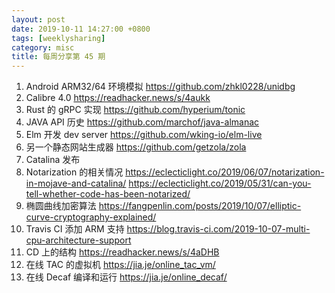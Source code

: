 ```yaml
---
layout: post
date: 2019-10-11 14:27:00 +0800
tags: [weeklysharing]
category: misc
title: 每周分享第 45 期
---
```


1. Android ARM32/64 环境模拟 https://github.com/zhkl0228/unidbg
2. Calibre 4.0 https://readhacker.news/s/4aukk
3. Rust 的 gRPC 实现 https://github.com/hyperium/tonic
4. JAVA API 历史 https://github.com/marchof/java-almanac
5. Elm 开发 dev server https://github.com/wking-io/elm-live
6. 另一个静态网站生成器 https://github.com/getzola/zola
7. Catalina 发布
8. Notarization 的相关情况 https://eclecticlight.co/2019/06/07/notarization-in-mojave-and-catalina/ https://eclecticlight.co/2019/05/31/can-you-tell-whether-code-has-been-notarized/
9. 椭圆曲线加密算法 https://fangpenlin.com/posts/2019/10/07/elliptic-curve-cryptography-explained/
10. Travis CI 添加 ARM 支持 https://blog.travis-ci.com/2019-10-07-multi-cpu-architecture-support
11. CD 上的结构 https://readhacker.news/s/4aDHB
12. 在线 TAC 的虚拟机 https://jia.je/online_tac_vm/
13. 在线 Decaf 编译和运行 https://jia.je/online_decaf/
